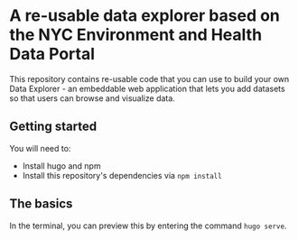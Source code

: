 # A re-usable data explorer based on the NYC Environment and Health Data Portal
This repository contains re-usable code that you can use to build your own Data Explorer - an embeddable web application that lets you add datasets so that users can browse and visualize data. 

## Getting started
You will need to:
- Install hugo and npm
- Install this repository's dependencies via `npm install`

## The basics
In the terminal, you can preview this by entering the command `hugo serve`. 